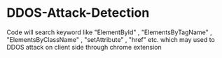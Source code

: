 # DDOS-Attack-Detection
Code will search keyword like "ElementById" , "ElementsByTagName" , "ElementsByClassName" , "setAttribute" , "href" etc. which may used to DDOS attack on client side through chrome extension
